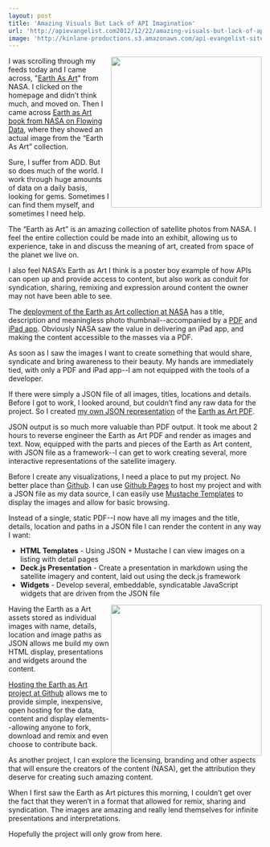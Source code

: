 ```yaml
---
layout: post
title: 'Amazing Visuals But Lack of API Imagination'
url: 'http://apievangelist.com2012/12/22/amazing-visuals-but-lack-of-api-imagination/'
image: 'http://kinlane-productions.s3.amazonaws.com/api-evangelist-site/blog/great-salt-desert.jpeg'
---
```



<p>
     <a href="http://kinlane.github.com/earth-as-art/index.html" target="_blank"><img src="https://s3.amazonaws.com/kinlane-productions/earth-as-art/desolation-canyon.jpeg"  width="300" align="right" /></a>
</p>
<p>
     I was scrolling through my feeds today and I came across, "<a href="http://www.nasa.gov/connect/ebooks/earth_art_detail.html">Earth As Art</a>" from NASA. I clicked on the homepage and didn’t think much, and moved on. Then I came across <a href="http://flowingdata.com/2012/12/21/earth-as-art-from-nasa/">Earth as Art book from NASA on Flowing Data</a>, where they showed an actual image from the “Earth As Art” collection.
</p>
<p>
     Sure, I suffer from ADD. But so does much of the world. I work through huge amounts of data on a daily basis, looking for gems. Sometimes I can find them myself, and sometimes I need help.
</p>
<p>
     The “Earth as Art” is an amazing collection of satellite photos from NASA. I feel the entire collection could be made into an exhibit, allowing us to experience, take in and discuss the meaning of art, created from space of the planet we live on.
</p>
<p>
     I also feel NASA’s Earth as Art I think is a poster boy example of how APIs can open up and provide access to content, but also work as conduit for syndication, sharing, remixing and expression around content the owner may not have been able to see.
</p>
<p>
     The <a href="http://www.nasa.gov/connect/ebooks/earth_art_detail.html">deployment of the Earth as Art collection at NASA</a> has a title, description and meaningless photo thumbnail--accompanied by a <a href="http://www.nasa.gov/pdf/703154main_earth_art-ebook.pdf">PDF</a> and <a href="https://itunes.apple.com/us/app/nasa-earth-as-art/id577527077?mt=8">iPad app</a>. Obviously NASA saw the value in delivering an iPad app, and making the content accessible to the masses via a PDF.
</p>
<p>
     As soon as I saw the images I want to create something that would share, syndicate and bring awareness to their beauty. My hands are immediately tied, with only a PDF and iPad app--I am not equipped with the tools of a developer.
</p>
<p>
     If there were simply a JSON file of all images, titles, locations and details. Before I got to work, I looked around, but couldn’t find any raw data for the project. So I created <a href="https://raw.github.com/kinlane/earth-as-art/gh-pages/data/photos.json">my own JSON representation</a> of the <a href="http://www.nasa.gov/pdf/703154main_earth_art-ebook.pdf">Earth as Art PDF</a>.
</p>
<p>
     JSON output is so much more valuable than PDF output. It took me about 2 hours to reverse engineer the Earth as Art PDF and render as images and text. Now, equipped with the parts and pieces of the Earth as Art content, with JSON file as a framework--I can get to work creating several, more interactive representations of the satellite imagery.
</p>
<p>
     Before I create any visualizations, I need a place to put my project. No better place than <a href="/admin/blog/http:/github.com">Github</a>. I can use <a href="http://pages.github.com/">Github Pages</a> to host my project and with a JSON file as my data source, I can easily use <a href="http://mustache.github.com/">Mustache Templates</a> to display the images and allow for basic browsing.
</p>
<p>
     Instead of a single, static PDF--I now have all my images and the title, details, location and paths in a JSON file I can render the content in any way I want:
</p>
<ul >
     <li>
          <strong>HTML Templates</strong> - Using JSON + Mustache I can view images on a listing with detail pages
     </li>
     <li>
          <strong>Deck.js Presentation</strong> - Create a presentation in markdown using the satellite imagery and content, laid out using the deck.js framework
     </li>
     <li>
          <strong>Widgets</strong> - Develop several, embeddable, syndicatable JavaScript widgets that are driven from the JSON file
     </li>
</ul>
<p>
     <a href="http://kinlane.github.com/earth-as-art/index.html" target="_blank"><img src="https://s3.amazonaws.com/kinlane-productions/earth-as-art/great-salt-desert.jpeg"  width="300" align="right" /></a>
</p>
<p>
     Having the Earth as a Art assets stored as individual images with name, details, location and image paths as JSON allows me build my own HTML display, presentations and widgets around the content.
</p>
<p>
     <a href="http://kinlane.github.com/earth-as-art/index.html" target="_blank">Hosting the Earth as Art project at Github</a> allows me to provide simple, inexpensive, open hosting for the data, content and display elements--allowing anyone to fork, download and remix and even choose to contribute back.
</p>
<p>
     As another project, I can explore the licensing, branding and other aspects that will ensure the creators of the content (NASA), get the attribution they deserve for creating such amazing content.
</p>
<p>
     When I first saw the Earth as Art pictures this morning, I couldn’t get over the fact that they weren’t in a format that allowed for remix, sharing and syndication. The images are amazing and really lend themselves for infinite presentations and interpretations.
</p>
<p>
     Hopefully the project will only grow from here.
</p>

